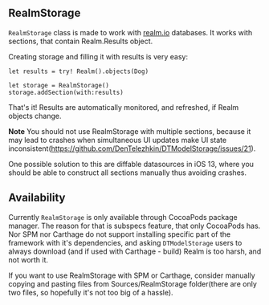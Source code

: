 ## RealmStorage

`RealmStorage` class is made to work with [realm.io](https://realm.io) databases. It works with sections, that contain Realm.Results object.

Creating storage and filling it with results is very easy:

```
let results = try! Realm().objects(Dog)

let storage = RealmStorage()
storage.addSection(with:results)
```

That's it! Results are automatically monitored, and refreshed, if Realm objects change.

**Note** You should not use RealmStorage with multiple sections, because it may lead to crashes when simultaneous UI updates make UI state inconsistent(https://github.com/DenTelezhkin/DTModelStorage/issues/21).

One possible solution to this are diffable datasources in iOS 13, where you should be able to construct all sections manually thus avoiding crashes.

## Availability

Currently `RealmStorage` is only available through CocoaPods package manager. The reason for that is subspecs feature, that only CocoaPods has. Nor SPM nor Carthage do not support installing specific part of the framework with it's dependencies, and asking `DTModelStorage` users to always download (and if used with Carthage - build) Realm is too harsh, and not worth it.

If you want to use RealmStorage with SPM or Carthage, consider manually copying and pasting files from Sources/RealmStorage folder(there are only two files, so hopefully it's not too big of a hassle).
